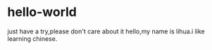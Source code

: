 # hello-world
just have a try,please don't care about it
hello,my name is lihua.i like learning chinese.

